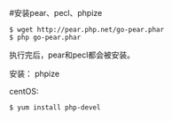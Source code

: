 #安装pear、pecl、phpize

	$ wget http://pear.php.net/go-pear.phar
	$ php go-pear.phar

执行完后，pear和pecl都会被安装。

安装： phpize
	
centOS:

 	$ yum install php-devel
